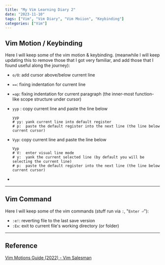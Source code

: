```yaml
---
title: "My Vim Learning Diary 2"
date: "2023-11-10"
tags: ["Vim", "Vim Diary", "Vim Moiion", "Keybinding"]
categories: ["Vim"]
---
```


## Vim Motion / Keybinding

Here I will keep some of the vim motion & keybinding. (meanwhile I will keep updating this to remove those that I got very familiar, and add those that I found useful along the journey):

- `o/O`: add cursor above/below current line
- `==`:  fixing indentation for current line
- `=ap`: fixing indentation for current paragraph (the inner-most function-like scope structure under cursor)
- `yyp` : copy current line and paste the line below
  ```
  yyp
  # yy: yank current line into default register
  # p:  paste the default register into the next line (the line below current cursor)

- `Vyp`: copy current line and paste the line below
  ```
  Vyp
  # V:  enter visual line mode
  # y:  yank the current selected line (by default you will be selecting the current line)
  # p:  paste the default register into the next line (the line below current cursor)
  ```

-


---

## Vim Command

Here I will keep some of the vim commands (stuff run via `:`, "`Enter ⏎`"):

- `:e!`: reverting file to the last save version
- `:Ex`: exit to current file's working directory (or folder)





----

## Reference

[Vim Motions Guide (2022) - Vim Salesman](https://www.youtube.com/watch?v=hsFnJgmLOLk)